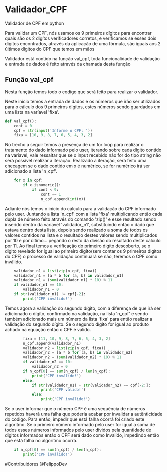 # Validador_CPF
Validador de CPF em python

Para validar um CPF, nós usamos os 9 primeiros dígitos para encontrar quais são os 2 digítos verificadores corretos, e verificamos se esses dois digítos encontrados, através da aplicação de uma fórmula, são iguais aos 2 últimos dígitos do CPF que temos em mãos


Validador está contido na função val_cpf, toda funcionalidade de validação e entrada de dados é feito através da chamada desta função


## Função val_cpf
Nesta função temos todo o codigo que será feito para realizar o validador.



Neste início temos a entrada de dados e os números que irão ser utilizados para o cálculo dos 9 primeiros digítos, estes números sendo guardados em uma lista na varíavel 'fixa'.
```python
def val_cpf():
    cont = 0
    cpf = str(input('Informe o CPF: '))
    fixa = [10, 9, 8, 7, 6, 5, 4, 3, 2]
```


No trecho a seguir temos a presença de um for loop para realizar o tratamento do dado informado pelo user, iterando sobre cada dígito contido na varíavel, vale ressaltar que se o input recebido não for do tipo string não será possível realizar a iteração. Realizado a iteração, será feito uma checagem se o dado contido em x é numérico, se for numérico irá ser adicionado a lista 'n_cpf'. 

```python
    for x in cpf:
        if x.isnumeric():
            if cont < 9:
                cont += 1
                n_cpf.append(int(x))
```

Adiante nós temos o início do cálculo para a validação do CPF informado pelo user. Juntando a lista 'n_cpf' com a lista 'fixa' multiplicando então cada dupla de número feito através do comando 'zip()' e esse resultado sendo inserido dentro da varíavel 'validador_n1', substituindo então o dado que estava dentro desta lista, depois sendo realizado a soma de todos os valores contidos na lista e o resultado destes valores sendo multiplicados por 10 e por último... pegando o resto da divisão do resultado deste calculo por 11. 
Ao final temos a verificação do primeiro digíto descoberto, se o digito revelado for igual ao primeiro digíto(sem contar os 9 primeiros digítos do CPF) o processo de validação continuará se não, teremos o CPF como inválido.
```python
    validador_n1 = list(zip(n_cpf, fixa))
    validador_n1 = [a * b for (a, b) in validador_n1]
    validador_n1 = (sum(validador_n1) * 10) % 11
    if validador_n1 == 10:
        validador_n1 = 0
    if str(validador_n1) != cpf[-2]:
        print('CPF inválido!')
```

Temos agora a validação do segundo dígito, com a diferença de que irá ser adicionado o dígito, confirmado na validação, na lista 'n_cpf' e sendo também adicionado mais um número da lista 'fixa' para então realizar a validação do segundo dígito. 
Se o segundo dígito for igual ao produto achado na equação então o CPF é valido.
```python 
        fixa = [11, 10, 9, 8, 7, 6, 5, 4, 3, 2]
        n_cpf.append(validador_n1)
        validador_n2 = list(zip(n_cpf, fixa))
        validador_n2 = [a * b for (a, b) in validador_n2]
        validador_n2 = (sum(validador_n2) * 10) % 11
        if validador_n2 == 10:
            validador_n2 = 0
        if n_cpf[0] == sum(n_cpf) / len(n_cpf):
            print('CPF inválido!')
        else:
            if str(validador_n1) + str(validador_n2) == cpf[-2:]:
                print('CPF válido!')
            else:
                print('CPF inválido!')
```

Se o user informar que o número CPF é uma sequência de números repetidos haverá uma falha que poderia acabar por invalidar a autênticidade do codigo. Para então, impedir que está falha ocorrá foi criado este algoritmo. Se o primeiro número informado pelo user for igual a soma de todos esses números informados pelo user dividos pela quantidade de digitos informados então o CPF será dado como Invalido, impedindo então que está falha no algoritmo ocorrá.  

```python
    if n_cpf[0] == sum(n_cpf) / len(n_cpf):
        print('CPF inválido!')
```


#Contribuidores
@FelippoDev
